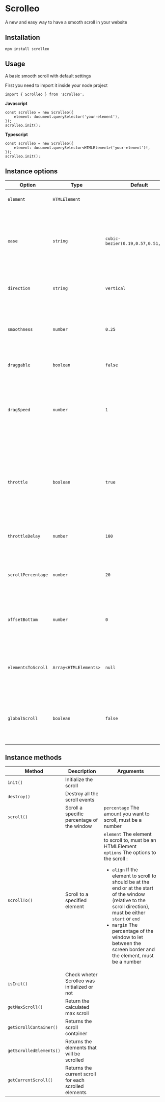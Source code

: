 # Scrolleo

A new and easy way to have a smooth scroll in your website

## Installation

```
npm install scrolleo
```

## Usage

A basic smooth scroll with default settings

First you need to import it inside your node project

```JS
import { Scrolleo } from 'scrolleo';
```

**Javascript**

```JS
const scrolleo = new Scrolleo({
	element: document.querySelector('your-element'),
});
scrolleo.init();
```

**Typescript**

```TS
const scrolleo = new Scrolleo({
	element: document.querySelector<HTMLElement>('your-element')!,
});
scrolleo.init();
```

## Instance options

| Option             | Type                  | Default                             | Description                                                                                                              |
| ------------------ | --------------------- | ----------------------------------- | ------------------------------------------------------------------------------------------------------------------------ |
| `element`          | `HTMLElement`         |                                     | The Scroll container element                                                                                             |
| `ease`             | `string`              | `cubic-bezier(0.19,0.57,0.51,0.99)` | An easing method for the scroll 'animation' WARNING: Will remove other transition from the element                       |
| `direction`        | `string`              | `vertical`                          | The scroll direction `vertical` or `horizontal` only                                                                     |
| `smoothness`       | `number`              | `0.25`                              | The smoothness of the scroll, the higher the number the smoother the scroll                                              |
| `draggable`        | `boolean`             | `false`                             | If we can drag to scroll                                                                                                 |
| `dragSpeed`        | `number`              | `1`                                 | The drag speed. Eg. A drag speed of `2` would mean that for every pixel dragged, the element get scrolled 2 pixels       |
| `throttle`         | `boolean`             | `true`                              | If the scroll is throttled so the user can't scroll for a specfic delay (great for Apple Magic Mouse and infinite wheel) |
| `throttleDelay`    | `number`              | `100`                               | The delay in milliseconds for which the user can't scroll                                                                |
| `scrollPercentage` | `number`              | `20`                                | The percentage of the window that gets scrolled each time                                                                |
| `offsetBottom`     | `number`              | `0`                                 | The percentage of the window to remove at the end of the scroll                                                          |
| `elementsToScroll` | `Array<HTMLElements>` | `null`                              | The elements to scroll, if null will be the direct children of the container.                                            |
| `globalScroll`     | `boolean`             | `false`                             | If the scroll listener is set globally, so to the whole window (default: false)                                          |

## Instance methods

| Method                  | Description                                           | Arguments                                                                                                                                                                                                                                                                                                                                                                                                     |
| ----------------------- | ----------------------------------------------------- | ------------------------------------------------------------------------------------------------------------------------------------------------------------------------------------------------------------------------------------------------------------------------------------------------------------------------------------------------------------------------------------------------------------- |
| `init()`                | Initialize the scroll                                 |                                                                                                                                                                                                                                                                                                                                                                                                               |
| `destroy()`             | Destroy all the scroll events                         |                                                                                                                                                                                                                                                                                                                                                                                                               |
| `scroll()`              | Scroll a specific percentage of the window            | `percentage` The amount you want to scroll, must be a number                                                                                                                                                                                                                                                                                                                                                  |
| `scrollTo()`            | Scroll to a specified element                         | <div>`element` The element to scroll to, must be an HTMLElement <br>`options` The options to the scroll : <ul><li>`align` If the element to scroll to should be at the end or at the start of the window (relative to the scroll direction), must be either `start` or `end`</li><li>`margin` The percentage of the window to let between the screen border and the element, must be a number</li></ul></div> |
| `isInit()`              | Check wheter Scrolleo was initialized or not          |                                                                                                                                                                                                                                                                                                                                                                                                               |
| `getMaxScroll()`        | Return the calculated max scroll                      |                                                                                                                                                                                                                                                                                                                                                                                                               |
| `getScrollContainer()`  | Returns the scroll container                          |                                                                                                                                                                                                                                                                                                                                                                                                               |
| `getScrolledElements()` | Returns the elements that will be scrolled            |                                                                                                                                                                                                                                                                                                                                                                                                               |
| `getCurrentScroll()`    | Returns the current scroll for each scrolled elements |                                                                                                                                                                                                                                                                                                                                                                                                               |
